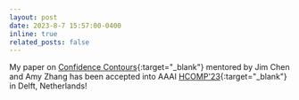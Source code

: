 ```yaml
---
layout: post
date: 2023-8-7 15:57:00-0400
inline: true
related_posts: false
---
```


My paper on [Confidence Contours](https://andre-ye.github.io/assets/pdf/HCOMP_CC_Sub.pdf){:target="_blank"} mentored by Jim Chen and Amy Zhang has been accepted into AAAI [HCOMP'23](https://www.humancomputation.com/){:target="_blank"} in Delft, Netherlands!
